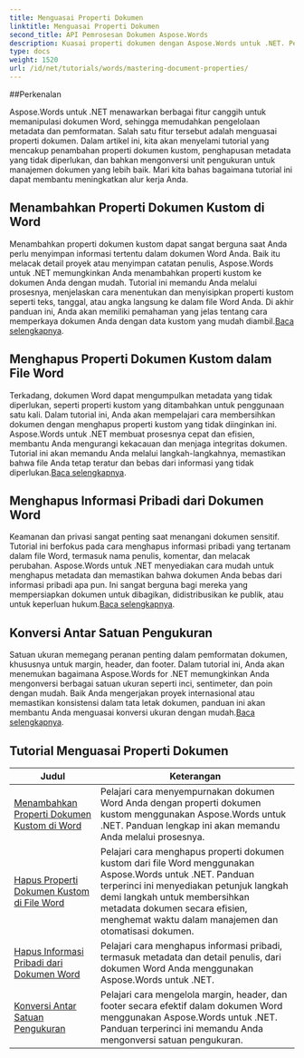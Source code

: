 ```yaml
---
title: Menguasai Properti Dokumen
linktitle: Menguasai Properti Dokumen
second_title: API Pemrosesan Dokumen Aspose.Words
description: Kuasai properti dokumen dengan Aspose.Words untuk .NET. Pelajari cara menambahkan, menghapus, dan mengonversi satuan pengukuran dalam dokumen Word dengan tutorial yang mudah diikuti ini.
type: docs
weight: 1520
url: /id/net/tutorials/words/mastering-document-properties/
---
```

##Perkenalan  

Aspose.Words untuk .NET menawarkan berbagai fitur canggih untuk memanipulasi dokumen Word, sehingga memudahkan pengelolaan metadata dan pemformatan. Salah satu fitur tersebut adalah menguasai properti dokumen. Dalam artikel ini, kita akan menyelami tutorial yang mencakup penambahan properti dokumen kustom, penghapusan metadata yang tidak diperlukan, dan bahkan mengonversi unit pengukuran untuk manajemen dokumen yang lebih baik. Mari kita bahas bagaimana tutorial ini dapat membantu meningkatkan alur kerja Anda.

## Menambahkan Properti Dokumen Kustom di Word  

Menambahkan properti dokumen kustom dapat sangat berguna saat Anda perlu menyimpan informasi tertentu dalam dokumen Word Anda. Baik itu melacak detail proyek atau menyimpan catatan penulis, Aspose.Words untuk .NET memungkinkan Anda menambahkan properti kustom ke dokumen Anda dengan mudah. Tutorial ini memandu Anda melalui prosesnya, menjelaskan cara menentukan dan menyisipkan properti kustom seperti teks, tanggal, atau angka langsung ke dalam file Word Anda. Di akhir panduan ini, Anda akan memiliki pemahaman yang jelas tentang cara memperkaya dokumen Anda dengan data kustom yang mudah diambil.[Baca selengkapnya](./adding-custom-document-properties-in-word/).

## Menghapus Properti Dokumen Kustom dalam File Word  

Terkadang, dokumen Word dapat mengumpulkan metadata yang tidak diperlukan, seperti properti kustom yang ditambahkan untuk penggunaan satu kali. Dalam tutorial ini, Anda akan mempelajari cara membersihkan dokumen dengan menghapus properti kustom yang tidak diinginkan ini. Aspose.Words untuk .NET membuat prosesnya cepat dan efisien, membantu Anda mengurangi kekacauan dan menjaga integritas dokumen. Tutorial ini akan memandu Anda melalui langkah-langkahnya, memastikan bahwa file Anda tetap teratur dan bebas dari informasi yang tidak diperlukan.[Baca selengkapnya](./remove-custom-document-properties-in-word-files/).

## Menghapus Informasi Pribadi dari Dokumen Word  

 Keamanan dan privasi sangat penting saat menangani dokumen sensitif. Tutorial ini berfokus pada cara menghapus informasi pribadi yang tertanam dalam file Word, termasuk nama penulis, komentar, dan melacak perubahan. Aspose.Words untuk .NET menyediakan cara mudah untuk menghapus metadata dan memastikan bahwa dokumen Anda bebas dari informasi pribadi apa pun. Ini sangat berguna bagi mereka yang mempersiapkan dokumen untuk dibagikan, didistribusikan ke publik, atau untuk keperluan hukum.[Baca selengkapnya](./remove-personal-information-word-document/).

## Konversi Antar Satuan Pengukuran  

 Satuan ukuran memegang peranan penting dalam pemformatan dokumen, khususnya untuk margin, header, dan footer. Dalam tutorial ini, Anda akan menemukan bagaimana Aspose.Words for .NET memungkinkan Anda mengonversi berbagai satuan ukuran seperti inci, sentimeter, dan poin dengan mudah. Baik Anda mengerjakan proyek internasional atau memastikan konsistensi dalam tata letak dokumen, panduan ini akan membantu Anda menguasai konversi ukuran dengan mudah.[Baca selengkapnya](./converting-between-measurement-units/).

 ## Tutorial Menguasai Properti Dokumen
| Judul | Keterangan |
| --- | --- |
| [Menambahkan Properti Dokumen Kustom di Word](./adding-custom-document-properties-in-word/) | Pelajari cara menyempurnakan dokumen Word Anda dengan properti dokumen kustom menggunakan Aspose.Words untuk .NET. Panduan lengkap ini akan memandu Anda melalui prosesnya. |
| [Hapus Properti Dokumen Kustom di File Word](./remove-custom-document-properties-in-word-files/) | Pelajari cara menghapus properti dokumen kustom dari file Word menggunakan Aspose.Words untuk .NET. Panduan terperinci ini menyediakan petunjuk langkah demi langkah untuk membersihkan metadata dokumen secara efisien, menghemat waktu dalam manajemen dan otomatisasi dokumen. |
| [Hapus Informasi Pribadi dari Dokumen Word](./remove-personal-information-word-document/) | Pelajari cara menghapus informasi pribadi, termasuk metadata dan detail penulis, dari dokumen Word Anda menggunakan Aspose.Words untuk .NET. |
| [Konversi Antar Satuan Pengukuran](./converting-between-measurement-units/) | Pelajari cara mengelola margin, header, dan footer secara efektif dalam dokumen Word menggunakan Aspose.Words untuk .NET. Panduan terperinci ini memandu Anda mengonversi satuan pengukuran. |
